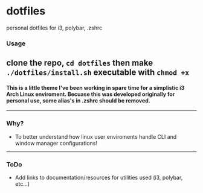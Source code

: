 # dotfiles
personal dotfiles for i3, polybar, .zshrc
### Usage
clone the repo, `cd dotfiles` then make `./dotfiles/install.sh` executable with `chmod +x`
---
#### This is a little theme I've been working in spare time for a simplistic i3 Arch Linux enviroment. Becuase this was developed originally for personal use, some alias's in .zshrc should be removed.
---
### Why?
- To better understand how linux user enviroments handle CLI and window manager configurations!
---
### ToDo
- Add links to documentation/resources for utilities used (i3, polybar, etc...)
